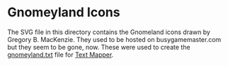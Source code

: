 # Gnomeyland Icons

The SVG file in this directory contains the Gnomeland icons drawn by
Gregory B. MacKenzie. They used to be hosted on busygamemaster.com but
they seem to be gone, now. These were used to create the
[gnomeyland.txt](../contrib/gnomeyland.txt) file for [Text
Mapper](..#text-mapper).
